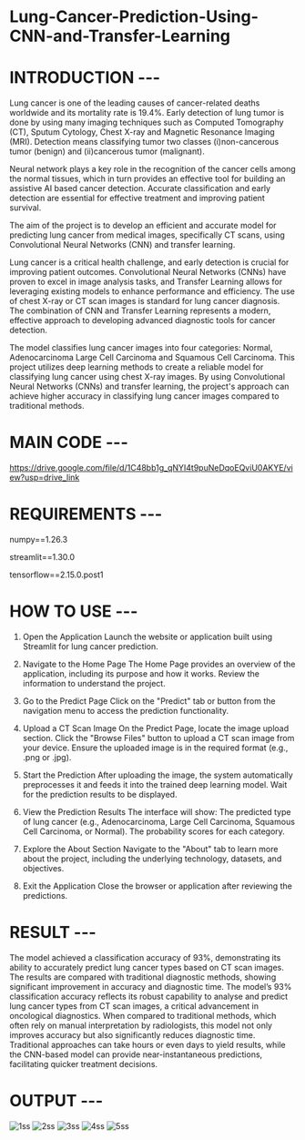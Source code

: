 # Lung-Cancer-Prediction-Using-CNN-and-Transfer-Learning

# INTRODUCTION ---

Lung cancer is one of the leading causes of cancer-related deaths worldwide and its mortality rate is 19.4%. Early detection of lung tumor is done by using many imaging techniques such as Computed Tomography (CT), Sputum Cytology, Chest X-ray and Magnetic Resonance Imaging (MRI). Detection means classifying tumor two classes (i)non-cancerous tumor (benign) and (ii)cancerous tumor (malignant). 

Neural network plays a key role in the recognition of the cancer cells among the normal tissues, which in turn provides an effective tool for building an assistive AI based cancer detection. Accurate classification and early detection are essential for effective treatment and improving patient survival. 

The aim of the project is to develop an efficient and accurate model for predicting lung cancer from medical images, specifically CT scans, using Convolutional Neural Networks (CNN) and transfer learning.  

Lung cancer is a critical health challenge, and early detection is crucial for improving patient outcomes. Convolutional Neural Networks (CNNs) have proven to excel in image analysis tasks, and Transfer Learning allows for leveraging existing models to enhance performance and efficiency. The use of chest X-ray or CT scan images is standard for lung cancer diagnosis. The combination of CNN and Transfer Learning represents a modern, effective approach to developing advanced diagnostic tools for cancer detection. 

 The model classifies lung cancer images into four categories:  Normal, Adenocarcinoma Large Cell Carcinoma and Squamous Cell Carcinoma. This project utilizes deep learning methods to create a reliable model for classifying lung cancer using chest X-ray images. By using Convolutional Neural Networks (CNNs) and transfer learning, the project's approach can achieve higher accuracy in classifying lung cancer images compared to traditional methods.  

# MAIN CODE ---
https://drive.google.com/file/d/1C48bb1g_qNYI4t9puNeDqoEQviU0AKYE/view?usp=drive_link

# REQUIREMENTS ---
numpy==1.26.3

streamlit==1.30.0

tensorflow==2.15.0.post1

# HOW TO USE ---
1. Open the Application
Launch the website or application built using Streamlit for lung cancer prediction.

2. Navigate to the Home Page
The Home Page provides an overview of the application, including its purpose and how it works.
Review the information to understand the project.

3. Go to the Predict Page
Click on the "Predict" tab or button from the navigation menu to access the prediction functionality.

4. Upload a CT Scan Image
On the Predict Page, locate the image upload section.
Click the "Browse Files" button to upload a CT scan image from your device.
Ensure the uploaded image is in the required format (e.g., .png or .jpg).

5. Start the Prediction
After uploading the image, the system automatically preprocesses it and feeds it into the trained deep learning model.
Wait for the prediction results to be displayed.

6. View the Prediction Results
The interface will show:
The predicted type of lung cancer (e.g., Adenocarcinoma, Large Cell Carcinoma, Squamous Cell Carcinoma, or Normal).
The probability scores for each category.

7. Explore the About Section
Navigate to the "About" tab to learn more about the project, including the underlying technology, datasets, and objectives.

8. Exit the Application
Close the browser or application after reviewing the predictions.

# RESULT ---
The model achieved a classification accuracy of 93%, demonstrating its ability to accurately predict lung cancer types based on CT scan images. The results are compared with traditional diagnostic methods, showing significant improvement in accuracy and diagnostic time. The model’s 93% classification accuracy reflects its robust capability to analyse and predict lung cancer types from CT scan images, a critical advancement in oncological diagnostics. When compared to traditional methods, which often rely on manual interpretation by radiologists, this model not only improves accuracy but also significantly reduces diagnostic time. Traditional approaches can take hours or even days to yield results, while the CNN-based model can provide near-instantaneous predictions, facilitating quicker treatment decisions.  
  

# OUTPUT ---
![1ss](https://github.com/user-attachments/assets/010be3a3-fe6d-4bd7-b2d6-4e81802b1a1d)
![2ss](https://github.com/user-attachments/assets/c04601b2-95ef-43ab-a2b2-fce6170cdcaa)
![3ss](https://github.com/user-attachments/assets/3f600b81-a324-464a-a69b-393eeff496c2)
![4ss](https://github.com/user-attachments/assets/f09fe632-d6a0-414b-8427-50e37e1f3591)
![5ss](https://github.com/user-attachments/assets/4404f059-96e0-4f2d-a224-9d24dc682bbf)





